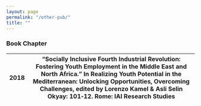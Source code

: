 ```yaml
---
layout: page
permalink: "/other-pub/"
title: ""
---
```


### Book Chapter

2018 |  “Socially Inclusive Fourth Industrial Revolution: Fostering Youth Employment in the Middle East and North Africa.” In Realizing Youth Potential in the Mediterranean: Unlocking Opportunities, Overcoming Challenges, edited by Lorenzo Kamel & Asli Selin Okyay: 101‑12. Rome: IAI Research Studies
:-------------------------:|:-------------------------:

